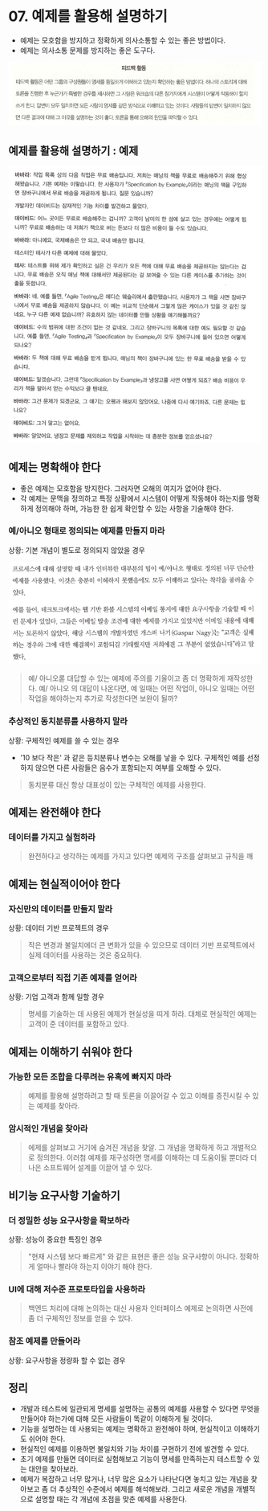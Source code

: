 # 07. 예제를 활용해 설명하기

- 예제는 모호함을 방지하고 정확하게 의사소통할 수 있는 좋은 방법이다.
- 예제는 의사소통 문제를 방지하는 좋은 도구다.

![img.png](img.png)

## 예제를 활용해 설명하기 : 예제

![img_1.png](img_1.png)

## 예제는 명확해야 한다

- 좋은 예제는 모호함을 방지한다. 그러자면 오해의 여지가 없어야 한다.
- 각 예제는 문맥을 정의하고 특정 상황에서 시스템이 어떻게 작동해야 하는지를 명확하게 정의해야 하며, 가능한 한 쉽게 확인할 수 있는 사항을 기술해야 한다.

### 예/아니오 형태로 정의되는 예제를 만들지 마라

상황: 기본 개념이 별도로 정의되지 않았을 경우

![img_2.png](img_2.png)

> 예/ 아니오롣 대답할 수 있는 예제에 주의를 기울이고 좀 더 명확하게 재작성한다.
> 예/ 아니오 의 대답이 나온다면, 예 일때는 어떤 작업이, 아니오 일때는 어떤 작업을 해야하는지 추가로 작성한다면 보완이 될까?

### 추상적인 동치분류를 사용하지 말라

상황: 구체적인 예제를 쓸 수 있는 경우

- '10 보다 작은' 과 같은 등치분류나 변수는 오해를 낳을 수 있다. 구체적인 예를 선정하지 않으면 다른 사람들은 음수가 포함되는지 여부를 오해할 수 있다.

> 동치분류 대신 항상 대표성이 있는 구체적인 예제를 사용한다.

## 예제는 완전해야 한다

### 데이터를 가지고 실험하라

> 완전하다고 생각하는 예제를 가지고 있다면 예제의 구조를 살펴보고 규칙을 깨

## 예제는 현실적이어야 한다

### 자신만의 데이터를 만들지 말라

상황: 데이터 기반 프로젝트의 경우

> 작은 변경과 불일치에더 큰 변화가 있을 수 있으므로 데이터 기반 프로젝트에서 실제 데이터를 사용하는 것은 중요하다.

### 고객으로부터 직접 기존 예제를 얻어라

상황: 기업 고객과 함께 일할 경우

> 명세를 기술하는 데 사용된 예제가 현실성을 띠게 하라. 대체로 현실적인 예제는 고객이 준 데이터를 포함하고 있다.

## 예제는 이해하기 쉬워야 한다

### 가능한 모든 조합을 다루려는 유혹에 빠지지 마라

> 예제를 활용해 설명하려고 할 때 토론을 이끌어갈 수 있고 이해를 증진시킬 수 있는 예제를 찾아라.

### 암시적인 개념을 찾아라

> 에제를 살펴보고 거기에 숨겨진 개념을 찾알. 그 개념을 명확하게 하고 개벌적으로 정의한다. 이러첨 예제를 재구성하면 명세를 이해하는 데 도움이될 뿐더라 더 나은 소프트웨어 설계를 이끌어 낼 수 있다.

## 비기능 요구사항 기술하기

### 더 정밀한 성능 요구사항을 확보하라

상황: 성능이 중요한 특징인 경우
> "현재 시스템 보다 빠르게" 와 같은 표현은 좋은 성능 요구사항이 아니다. 정확하게 얼마나 빨라야 하는지 이야기 해야 한다.

### UI에 대해 저수준 프로토타입을 사용하라

> 백엔드 처리에 대해 논의하는 대신 사용자 인터페이스 예제로 논의하면 사전에 좀 더 구체적인 정보를 얻을 수 있다.

### 참조 예제를 만들어라

상황: 요구사항을 정량화 할 수 없는 경우

## 정리

- 개발과 테스트에 일관되게 명세를 설명하는 공통의 예제를 사용할 수 있다면 무엇을 만들어야 하는가에 대해 모든 사람들이 똑같이 이해하게 될 것이다.
- 기능을 설명하는 데 사용되는 예제는 명확하고 완전해야 하며, 현실적이고 이해하기도 쉬어야 한다.
- 현실적인 예제를 이용하면 불일치와 기능 차이를 구현하기 전에 발견할 수 있다.
- 초기 예제를 만들면 데이터로 실험해보고 기능이 명세를 만족하는지 테스트할 수 있는 대안을 찾아보라.
- 예제가 복잡하고 너무 많거나, 너무 많은 요소가 나타난다면 놓치고 있는 개념을 찾아보고 좀 더 추상적인 수준에서 예제를 해석해보라. 그리고 새로운 개념을 개별적으로 설명할 때는 각 개념에 초점을 맞춘 예제를
  사용한다.



